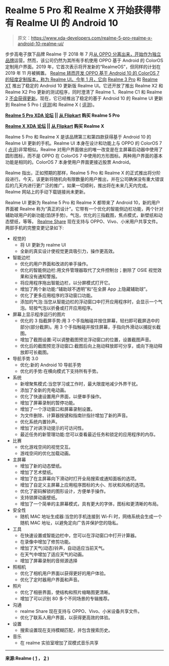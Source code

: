 # Realme 5 Pro 和 Realme X 开始获得带有 Realme UI 的 Android 10

> 原文：<https://www.xda-developers.com/realme-5-pro-realme-x-android-10-realme-ui/>

步步高电子旗下品牌 Realme 于 2018 年 7 月[从 OPPO 分离出来，开始作为独立品牌](https://www.xda-developers.com/oppo-vp-resigns-focus-realme-brand/)运营。然而，该公司仍然为其所有手机使用 OPPO 基于 Android 的 ColorOS 定制用户界面。2019 年，它首次表示将开发新的“RealmeOS”，但同样的计划在 2019 年 11 月被搁置。 [Realme 转而开发 OPPO 基于 Android 10 的 ColorOS 7 的轻度定制版本，称为 Realme UI。今年 1 月，它向](https://www.xda-developers.com/realme-x2-pro-ui-coloros-7-android-10-beta/) [Realme 3 Pro](https://www.xda-developers.com/download-realme-3-pro-receives-android-10-update-realme-ui/) 和 [Realme XT](https://www.xda-developers.com/realme-xt-ui-android-10-rollout/) 推出了稳定的 Android 10 更新版 Realme UI。它还开放了推出 Realme X2 和 Realme X2 Pro 更新的测试程序，同时澄清了 Realme 1、Realme C1 和 Realme 2 [不会获得更新](https://www.xda-developers.com/realme-1-u1-c1-and-realme-2-will-not-be-updated-to-coloros-7-and-android-10/)。现在，它已经推出了稳定的基于 Android 10 的 Realme UI 更新到 Realme 5 Pro ( [评测](https://www.xda-developers.com/realme-5-pro-review/))和 Realme X ( [评测](https://www.xda-developers.com/realme-x-review-premium-affordable/))。

**[Realme 5 Pro XDA 论坛](https://forum.xda-developers.com/realme-5-pro) || [从 Flipkart](https://www.flipkart.com/realme-5-pro-crystal-green-64-gb/p/itmfj9twdugyvg77) 购买 Realme 5 Pro**

**[Realme X XDA 论坛](https://forum.xda-developers.com/realme-x) || [从 Flipkart](https://www.flipkart.com/realme-x-space-blue-128-gb/p/itmfgybqzcgbxs26) 购买 Realme X**

Realme 5 Pro 和 Realme X 是该品牌第三和第四款获得基于 Android 10 的 Realme UI 更新的手机。Realme UI 本身在设计和功能上与 OPPO 的 ColorOS 7 ( [点评](https://www.xda-developers.com/oppo-coloros-7-review/))非常相似。Realme 对用户界面做出的唯一改变是在主屏幕启动器中使用了圆形图标，而不是 OPPO 在 ColorOS 7 中使用的方形图标。两种用户界面的基本功能是相同的。ColorOS 7 本身使用户界面更接近股票 Android。

Realme 指出，正如预期的那样，Realme 5 Pro 和 Realme X 的正式推出将分阶段进行。今天，该更新将随机向有限数量的用户推出，并在公司确保没有重大错误后的几天内进行更广泛的推广。如果一切顺利，推出将在未来几天内完成。Realme 网站上的手动下载链接尚未更新。

Realme UI 更新为 Realme 5 Pro 和 Realme X 都带来了 Android 10，新的用户界面被 Realme 称为“真正的设计”。它带有一个优化的智能侧边栏功能，两个针对辅助球用户的新功能(馅饼手势)，气泡，优化的三指截图，焦点模式，新壁纸和动态壁纸，等等。 [Realme Share](https://www.xda-developers.com/xiaomi-oppo-vivo-cross-device-file-transfers-protocol/) 现在支持与 OPPO、Vivo、小米用户共享文件。两部手机的完整变更记录如下:

*   视觉的
    *   将 UI 更新为 realme UI
    *   全新的真实设计使视觉更具吸引力，操作更高效。
*   智能边栏
    *   优化的用户界面和改进的单手操作。
    *   优化的智能侧边栏:用文件管理器取代了文件控制台；删除了 OSIE 视觉效果和没有通知警报。
    *   将应用程序拖出智能边栏，以分屏模式打开它。
    *   增加了两个新功能:“辅助球不透明”和“在全屏 App 上隐藏辅助球”。
    *   优化了更多应用程序的浮动窗口功能。
    *   添加的气泡:当您从智能边栏的浮动窗口中打开应用程序时，会显示一个气泡。轻按气泡以折叠或打开应用程序。
*   屏幕上显示程序运行的图片
    *   优化的 3 指截屏手势:用 3 个手指触碰并按住屏幕，轻扫即可截屏选中的部分(部分截屏)。用 3 个手指触碰并按住屏幕，手指向外滑动以捕捉长截图。
    *   增加了截图设置:可以调整截图预览浮动窗口的位置，设置截图声音。
    *   优化后的截图预览浮动窗口:截图后向上拖动释放即可分享，或向下拖动释放即可长截图。
*   导航手势 3.0
    *   优化:新的 Android 10 导航手势
    *   优化的手势:在横向模式下支持所有手势。
*   系统
    *   新增聚焦模式:当您学习或工作时，最大限度地减少外界干扰。
    *   添加了全新的充电动画。
    *   优化了快速设置用户界面，以便单手操作。
    *   增加了屏幕录制的暂停功能。
    *   增加了一个浮动窗口和屏幕录制设置。
    *   为文件删除、计算器按键和指南针指针增加了新的声音。
    *   优化系统内置铃声。
    *   增加了对讲浮动提示的可访问性。
    *   最近任务的新管理功能:您可以查看最近任务和锁定的应用程序的内存。
*   比赛
    *   优化游戏空间的视觉交互。
    *   游戏空间的优化加载动画。
*   主屏幕
    *   增加了新的动态壁纸。
    *   增加了艺术壁纸。
    *   增加了在主屏幕向下滑动时打开全局搜索或通知面板的选项。
    *   增加了自定义主屏幕上应用程序图标的大小、形状和风格的选项。
    *   优化了密码解锁的图形设计，方便单手操作。
    *   支持锁屏动画壁纸。
    *   增加了一个简单的主屏幕模式，具有更大的字体，图标和更清晰的布局。
*   安全性
    *   随机 MAC 地址生成器:当您的手机连接到 Wi-Fi 时，网络系统会生成一个随机 MAC 地址，以避免定向广告并保护您的隐私。
*   工具
    *   在快速设置或智能边栏中，您可以在浮动窗口中打开计算器。
    *   在录像中增加了修剪功能。
    *   增加了天气(动态)铃声，自动适应当前天气。
    *   在天气中增加了适应天气的动画。
    *   增加了屏幕录制的音频源选择
*   照相机
    *   优化了相机用户界面以获得更好的用户体验。
    *   优化了定时器用户界面和声音。
*   照片
    *   优化了相册界面，使结构和照片缩略图更清晰。
    *   增加了可以识别 80 多个不同场景的专辑推荐。
*   沟通
    *   realme Share 现在支持与 OPPO、Vivo、小米设备共享文件。
    *   优化了联系人用户界面，以获得更高效的体验。
*   设置
    *   搜索设置现在支持模糊匹配，并包含搜索历史。
*   音乐
    *   在 realme 实验室增加了双模式音乐共享

* * *

**来源:Realme ( [1](https://c.realme.com/in/post-details/1233051422719737856) ， [2](https://c.realme.com/in/post-details/1232970688017465344) )**